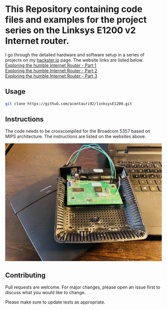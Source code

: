 # This Repository containing code files and examples for the project series on the Linksys E1200 v2 Internet router.
I go through the detailed hardware and software setup in a series of projects on my [hackster.io](https://www.hackster.io/acentauri92/projects) page. The website links are listed below.    
[Exploring the humble Internet Router - Part 1](https://www.hackster.io/acentauri92/exploring-the-humble-internet-router-part-1-75703a)  
[Exploring the humble Internet Router - Part 2](https://www.hackster.io/acentauri92/exploring-the-humble-internet-router-part-2-1321c8)  
[Exploring the humble Internet Router - Part 3](https://www.hackster.io/acentauri92/exploring-the-humble-internet-router-part-3-da5688)  

## Usage
```bash
git clone https://github.com/acentauri92/linksysE1200.git
```
## Instructions
The code needs to be crosscompiled for the Broadcom 5357 based on MIPS architecture. The instructions are listed on the websites above.

![alt text](https://github.com/acentauri92/linksysE1200/blob/master/cover_page.jpg)

## Contributing
Pull requests are welcome. For major changes, please open an issue first to discuss what you would like to change.

Please make sure to update tests as appropriate.
